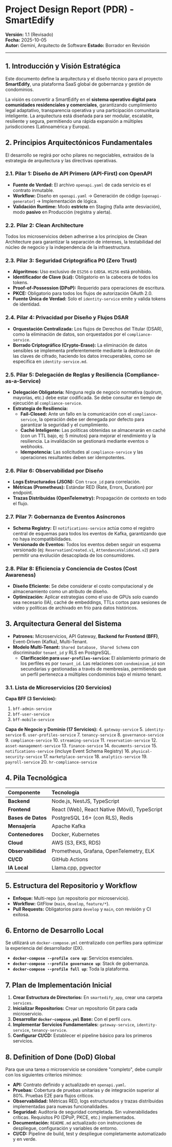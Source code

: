 # Project Design Report (PDR) - SmartEdify

**Versión:** 1.1 (Revisado)  
**Fecha:** 2025-10-05  
**Autor:** Gemini, Arquitecto de Software
**Estado:** Borrador en Revisión

---

## 1. Introducción y Visión Estratégica

Este documento define la arquitectura y el diseño técnico para el proyecto **SmartEdify**, una plataforma SaaS global de gobernanza y gestión de condominios.

La visión es convertir a SmartEdify en el **sistema operativo digital para comunidades residenciales y comerciales**, garantizando cumplimiento legal adaptativo, transparencia operativa y una participación comunitaria inteligente. La arquitectura está diseñada para ser modular, escalable, resiliente y segura, permitiendo una rápida expansión a múltiples jurisdicciones (Latinoamérica y Europa).

## 2. Principios Arquitectónicos Fundamentales

El desarrollo se regirá por ocho pilares no negociables, extraídos de la estrategia de arquitectura y las directivas operativas.

### 2.1. Pilar 1: Diseño de API Primero (API-First) con OpenAPI
- **Fuente de Verdad:** El archivo `openapi.yaml` de cada servicio es el contrato inmutable.
- **Workflow:** Diseño en `openapi.yaml` -> Generación de código (`openapi-generator`) -> Implementación de lógica.
- **Validación Runtime:** Modo **estricto** en Staging (falla ante desviación), modo **pasivo** en Producción (registra y alerta).

### 2.2. Pilar 2: Clean Architecture
Todos los microservicios deben adherirse a los principios de Clean Architecture para garantizar la separación de intereses, la testabilidad del núcleo de negocio y la independencia de la infraestructura.

### 2.3. Pilar 3: Seguridad Criptográfica P0 (Zero Trust)
- **Algoritmos:** Uso exclusivo de `ES256` o `EdDSA`. `HS256` está prohibido.
- **Identificador de Clave (`kid`):** Obligatorio en la cabecera de todos los tokens.
- **Proof-of-Possession (DPoP):** Requerido para operaciones de escritura.
- **PKCE:** Obligatorio para todos los flujos de autorización OAuth 2.0.
- **Fuente Única de Verdad:** Solo el `identity-service` emite y valida tokens de identidad.

### 2.4. Pilar 4: Privacidad por Diseño y Flujos DSAR
- **Orquestación Centralizada:** Los flujos de Derechos del Titular (DSAR), como la eliminación de datos, son orquestados por el `compliance-service`.
- **Borrado Criptográfico (Crypto-Erase):** La eliminación de datos sensibles se implementa preferentemente mediante la destrucción de las claves de cifrado, haciendo los datos irrecuperables, como se especifica en `identity-service.md`.

### 2.5. Pilar 5: Delegación de Reglas y Resiliencia (Compliance-as-a-Service)
- **Delegación Obligatoria:** Ninguna regla de negocio normativa (quórum, mayorías, etc.) debe estar codificada. Se debe consultar en tiempo de ejecución al `compliance-service`.
- **Estrategia de Resiliencia:**
    - **Fail-Closed:** Ante un fallo en la comunicación con el `compliance-service`, la operación debe ser denegada por defecto para garantizar la seguridad y el cumplimiento.
    - **Caché Inteligente:** Las políticas obtenidas se almacenarán en caché (con un TTL bajo, ej: 5 minutos) para mejorar el rendimiento y la resiliencia. La invalidación se gestionará mediante eventos o webhooks.
    - **Idempotencia:** Las solicitudes al `compliance-service` y las operaciones resultantes deben ser idempotentes.

### 2.6. Pilar 6: Observabilidad por Diseño
- **Logs Estructurados (JSON):** Con `trace_id` para correlación.
- **Métricas (Prometheus):** Estándar RED (Rate, Errors, Duration) por endpoint.
- **Trazas Distribuidas (OpenTelemetry):** Propagación de contexto en todo el flujo.

### 2.7. Pilar 7: Gobernanza de Eventos Asíncronos
- **Schema Registry:** El `notifications-service` actúa como el registro central de esquemas para todos los eventos de Kafka, garantizando que no haya incompatibilidades.
- **Versionado de Eventos:** Todos los eventos deben seguir un esquema versionado (ej: `ReservationCreated.v1`, `AttendanceValidated.v2`) para permitir una evolución desacoplada de los consumidores.

### 2.8. Pilar 8: Eficiencia y Conciencia de Costos (Cost Awareness)
- **Diseño Eficiente:** Se debe considerar el costo computacional y de almacenamiento como un atributo de diseño.
- **Optimización:** Aplicar estrategias como el uso de GPUs solo cuando sea necesario (IA), caché de embeddings, TTLs cortos para sesiones de video y políticas de archivado en frío para datos históricos.

## 3. Arquitectura General del Sistema
- **Patrones:** Microservicios, API Gateway, **Backend for Frontend (BFF)**, Event-Driven (Kafka), Multi-Tenant.
- **Modelo Multi-Tenant:** `Shared Database, Shared Schema` con discriminador `tenant_id` y RLS en PostgreSQL.
    - **Clarificación para `user-profiles-service`:** El aislamiento primario de los perfiles es por `tenant_id`. Las relaciones con `condominium_id` son secundarias y gestionadas a través de membresías, permitiendo que un perfil pertenezca a múltiples condominios bajo el mismo tenant.

### 3.1. Lista de Microservicios (20 Servicios)

**Capa BFF (3 Servicios):**
1. `bff-admin-service`
2. `bff-user-service`
3. `bff-mobile-service`

**Capa de Negocio y Dominio (17 Servicios):**
4.  `gateway-service`
5.  `identity-service`
6.  `user-profiles-service`
7.  `tenancy-service`
8.  `governance-service`
9.  `compliance-service`
10. `streaming-service`
11. `reservation-service`
12. `asset-management-service`
13. `finance-service`
14. `documents-service`
15. `notifications-service` (incluye Event Schema Registry)
16. `physical-security-service`
17. `marketplace-service`
18. `analytics-service`
19. `payroll-service`
20. `hr-compliance-service`

## 4. Pila Tecnológica
| Componente | Tecnología |
| :--- | :--- |
| **Backend** | Node.js, NestJS, TypeScript |
| **Frontend** | React (Web), React Native (Móvil), TypeScript |
| **Bases de Datos** | PostgreSQL 16+ (con RLS), Redis |
| **Mensajería** | Apache Kafka |
| **Contenedores** | Docker, Kubernetes |
| **Cloud** | AWS (S3, EKS, RDS) |
| **Observabilidad** | Prometheus, Grafana, OpenTelemetry, ELK |
| **CI/CD** | GitHub Actions |
| **IA Local** | Llama.cpp, pgvector |

## 5. Estructura del Repositorio y Workflow
- **Enfoque:** Multi-repo (un repositorio por microservicio).
- **Workflow:** GitFlow (`main`, `develop`, `feature/*`).
- **Pull Requests:** Obligatorios para `develop` y `main`, con revisión y CI exitosa.

## 6. Entorno de Desarrollo Local
Se utilizará un `docker-compose.yml` centralizado con perfiles para optimizar la experiencia del desarrollador (DX).
- **`docker-compose --profile core up`**: Servicios esenciales.
- **`docker-compose --profile governance up`**: Stack de gobernanza.
- **`docker-compose --profile full up`**: Toda la plataforma.

## 7. Plan de Implementación Inicial
1.  **Crear Estructura de Directorios:** En `smartedify_app`, crear una carpeta `services`.
2.  **Inicializar Repositorios:** Crear un repositorio Git para cada microservicio.
3.  **Desarrollar `docker-compose.yml` Base:** Con el perfil `core`.
4.  **Implementar Servicios Fundamentales:** `gateway-service`, `identity-service`, `tenancy-service`.
5.  **Configurar CI/CD:** Establecer el pipeline básico para los primeros servicios.

## 8. Definition of Done (DoD) Global
Para que una tarea o microservicio se considere "completo", debe cumplir con los siguientes criterios mínimos:
- **API:** Contrato definido y actualizado en `openapi.yaml`.
- **Pruebas:** Cobertura de pruebas unitarias y de integración superior al 80%. Pruebas E2E para flujos críticos.
- **Observabilidad:** Métricas RED, logs estructurados y trazas distribuidas implementadas para nuevas funcionalidades.
- **Seguridad:** Auditoría de seguridad completada. Sin vulnerabilidades críticas. Requisitos P0 (DPoP, PKCE, etc.) implementados.
- **Documentación:** `README.md` actualizado con instrucciones de despliegue, configuración y variables de entorno.
- **CI/CD:** Pipeline de build, test y despliegue completamente automatizado y en verde.
